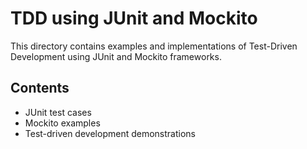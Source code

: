 # TDD using JUnit and Mockito

This directory contains examples and implementations of Test-Driven Development using JUnit and Mockito frameworks.

## Contents

- JUnit test cases
- Mockito examples
- Test-driven development demonstrations 